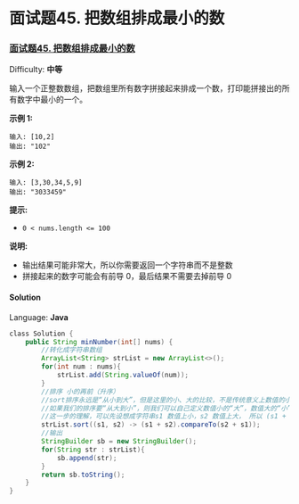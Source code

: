 # 面试题45. 把数组排成最小的数

### [面试题45\. 把数组排成最小的数](https://leetcode-cn.com/problems/ba-shu-zu-pai-cheng-zui-xiao-de-shu-lcof/)

Difficulty: **中等**


输入一个正整数数组，把数组里所有数字拼接起来排成一个数，打印能拼接出的所有数字中最小的一个。

**示例 1:**

```
输入: [10,2]
输出: "102"
```

**示例 2:**

```
输入: [3,30,34,5,9]
输出: "3033459"
```

**提示:**

*   `0 < nums.length <= 100`

**说明:**

*   输出结果可能非常大，所以你需要返回一个字符串而不是整数
*   拼接起来的数字可能会有前导 0，最后结果不需要去掉前导 0


#### Solution

Language: **Java**

```java
​class Solution {
    public String minNumber(int[] nums) {
        //转化成字符串数组
        ArrayList<String> strList = new ArrayList<>();
        for(int num : nums){
            strList.add(String.valueOf(num));
        }
        //排序 小的再前（升序）
        //sort排序永远是“从小到大”，但是这里的小、大的比较，不是传统意义上数值的小和大，而是可以通过我们自定义的比较规则。
        //如果我们的排序要“从大到小”，则我们可以自己定义数值小的“大”，数值大的“小”，然后再从“我们自定义规则”的小到大排序，实际上是“数值上的”从大到小。
        //这一步的理解，可以先设想成字符串s1 数值上小，s2 数值上大， 所以 (s1 + s2) - (s2 + s1) < 0;所以s1 比 s2 小，和数值的逻辑相同，是升序的。  升序的规则是s1 和 s2 拼接的结果 s1 + s2比较小
        strList.sort((s1, s2) -> (s1 + s2).compareTo(s2 + s1));
        //输出
        StringBuilder sb = new StringBuilder();
        for(String str : strList){
            sb.append(str);
        }
        return sb.toString();
    }
}
```